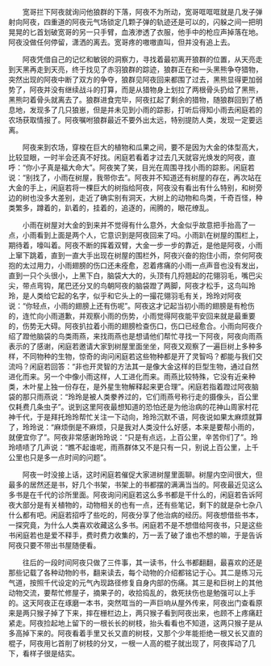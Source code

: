 　　宽哥拦下阿夜就询问他狼群的下落，阿夜不为所动，宽哥哐哐哐就是几发子弹射向阿夜，四重道的阿夜元气场锁定几颗子弹的轨迹还是可以的，闪躲之间一把明晃晃的匕首划破宽哥的另一只手臂，血液渗透了衣服，他手中的枪应声掉落在地。阿夜没做任何停留，潇洒的离去。宽哥疼的嗷嗷直叫，但并没有追上去。

　　阿夜凭借自己的记忆和敏锐的洞察力，寻找着最初离开狼群的位置，从天亮走到天黑再走到天亮，终于找见了赤羽狼群的踪迹，狼群正在和一头黑熊争夺猎物，突然出现的阿夜中断了双方的争夺，狼群见阿夜回来都围了过去，黑熊显得更加弱势了，阿夜并没有继续战斗的打算，而是从猎物身上划拉了两根骨头扔给了黑熊，黑熊叼着骨头就离去了。狼群进食完毕，阿夜扛起了剩余的猎物，随狼群回到了栖息地，发现多了几只狼崽，但是并未见到小雨的踪影，打听后得知小雨去闲庭若的农场获取情报了。阿夜嘱咐狼群最近不要外出太远，特别提防人类，发现一定要远离。

　　阿夜来到农场，穿梭在巨大的植物和瓜果之间，要不是因为大金的体型高大，比较显眼，一时半会还真不好找。闲庭若看着才过去几天就容光焕发的阿夜，直呼：“你小子真是福大命大”。阿夜笑了笑，目光在周围寻找小雨的踪影。闲庭若说：“别找了，小雨在树屋，我带你去”。阿夜并不知道还有树屋的存在，再次站在大金的手上，闲庭若将一棵巨大的树指给阿夜，阿夜没有看出有什么特别，和树旁边的树也没多大差别，走近了确实别有洞天，大树上的动物和鸟类，千奇百怪，种类繁多，蹲着的，趴着的，挂着的，追逐的，闹腾的，眼花缭乱。

　　小雨在树屋对大金的到来并不觉得有什么意外，大金似乎故意把手抬高了一点，小雨看到上面是两个人，它意识到是阿夜回来了吗。小雨趴在树屋的围栏上，期待着，嚎叫着。阿夜不断的挥着双臂，大金一步一步的靠近，是他是阿夜，小雨上窜下跳着，直到一直大手出现在树屋的围栏外，阿夜兴奋的抱住小雨，奈何阿夜抱的太过用力，小雨翅膀的伤口还未痊愈，忍着疼痛的小雨一点声音也没有发出，直到一只个头很小，上黑下白，脑袋大大的，头顶有几捋翘起的花翎羽毛，嘴巴尖尖，带点弯钩，尾巴还分叉的鸟朝阿夜的脑袋蹬了两脚，阿夜才松手，这鸟叫玲玲，是人类给它起的名字，似乎和它头上的一撮花翎羽毛有关，玲玲对阿夜说：“你轻点，小雨的翅膀上还有伤呢”。阿夜这才记起当初小雨的翅膀是有枪伤的，连忙向小雨道歉，并观察小雨的伤势，小雨觉得阿夜能平安回来就是最重要的，伤势无大碍。阿夜扒拉着小雨的翅膀检查伤口，伤口已经愈合。小雨向阿夜介绍了蹬他脑袋的鸟类雨燕，来找雨燕也是想请他们帮忙寻找一下阿夜，阿夜向雨燕表示的了感谢，闲庭若邀请大家到树屋里面坐坐，阿夜又观察了一遍巨树上多种多样，不同物种的生物，惊奇的询问闲庭若这些物种都是开了灵智吗？都能与我们交流吗？闲庭若回答：“非也开灵智的方法其一是像大金这样的巨型生物，通过自然进化而来。另一个中像小雨这样，人工进化而来。雨燕比较特殊，它没有近亲种类，木叶星上独一份存在，是外星生物解释起来更合理”。闲庭若指着蹬过阿夜脑袋的那只雨燕说：“玲玲是被人类豢养过的，它们雨燕号称行走的摄像头，百公里仅耗费几条虫子”。说到这里阿夜最想知道的恐怕还是为他治病的花神山周家村花神千代，于是拜托玲玲帮忙关注一下动向，玲玲沉默不语，阿夜说如果太麻烦就算了，玲玲说：“麻烦倒是不麻烦，只是我对人类没什么好感，本来是要帮小雨的，就便宜你了”。阿夜非常感谢玲玲说：“只是有点远，上百公里，辛苦你们了”。玲玲啧啧了几声说：“瞧不起谁呢，雨燕群体又不是只有一只，别说上百公里，上千公里也只是多一点时间的问题”。

　　阿夜一时没接上话，这时闲庭若催促大家进树屋里面聊。树屋内空间很大，但最多的居然还是书，好几个书架，书架上的书都摆的满满当当的。阿夜最近见这么多书是在千代的诊所里面。阿夜询问闲庭若这么多书都是干什么的，闲庭若告诉阿夜大部分是有关植物的，动物相关的也有一点，还有些笔记，剩下的就是杂七杂八什么都有吧。闲庭若招呼了些吃的，阿夜分享了他治病的经历。阿夜想借些书本，一探究竟，为什么人类喜欢收藏这么多书。闲庭若不是不想借给阿夜书，只是这些书闲庭若也是爱不释手，费时费力收集的，万一丢了破了谁也不想的嘛，于是告诉阿夜只要不带出书屋随便看。

　　往后的一段时间阿夜只做了三件事，其一读书，什么书都翻翻，最喜欢的还是那些记载了各种动物的书，翻来读去，每个动物的介绍都铭记于心。其二是练习元气道，按照千代设定的元气內现路径修复自身内部的伤痛。其三是和巨树上的其他动物交流，要帮忙修屋子，摘果子的，收拾捣乱的，救死扶伤也是勉强可以上手的。这天阿夜正在琢磨一本书，突然哐当的一声巨响从屋外传来，阿夜出门查看原来是两只猴子掉了下来，摔在栅栏边上，两只猴子看到阿夜出来，也顾不上疼痛赶紧走。阿夜捡起地上留下的一根长长的树枝，抬头看看也不知道，这两只猴子是从多高掉下来的。阿夜看着手里又长又直的树枝，又那个少年能拒绝一根又长又直的棍子，阿夜用匕首削了树枝的分叉，一根一人高的棍子就出现了，阿夜挥动了几下，看样子很是结实。
